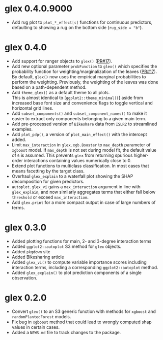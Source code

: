 # glex 0.4.0.9000

* Add rug plot to `plot_*_effect[s]` functions for continuous predictors, defaulting to showing a rug on the bottom side (`rug_side = "b"`).

# glex 0.4.0

* Add support for ranger objects to `glex()` ([PR#17](https://github.com/PlantedML/glex/pull/17)).
* Add new optional parameter `probFunction` to `glex()` which specifies the probability function for weighting/marginalization of the leaves ([PR#17](https://github.com/PlantedML/glex/pull/17)).  
  By default, `glex()` now uses the empirical marginal probabilities to perform the weighting. Previously, the weighting of the leaves was done based on a path-dependent method.
* Add `theme_glex()` as a default theme to all plots.  
  This is almost identical to [`ggplot2::theme_minimal()`] aside from increased base font size
  and convenience flags to toggle vertical and horizontal grid lines.
* Add `subset_components()` and `subset_component_names()` to make it easier to extract only components belonging to a given main term.
* Add pre-processed version of `Bikeshare` data from `ISLR2` to streamlined examples.
* Add `plot_pdp()`, a version of `plot_main_effect()` with the intercept added.
* Limit `max_interaction` in `glex.xgb.Booster` to `max_depth` parameter of `xgboost` model.
  If `max_depth` is not set during model fit, the default value of `6` is assumed.
  This prevents `glex` from returning spurious higher-order interactions containing values numerically close to 0.
* Extend plot functions to multiclass classification. In most cases that means facetting by the target class.
* Overhaul `glex_explain` to a waterfall plot showing the SHAP decomposition for given predictors.
* `autoplot.glex_vi` gains a `max_interaction` argument in line with `glex_explain`, and now similarly aggregates terms that either fall below `threshold` or exceed `max_interaction`.
* Add `glex.print` for a more compact output in case of large numbers of terms.

# glex 0.3.0

* Added plotting functions for main, 2- and 3-degree interaction terms
* Added `ggplot2::autoplot` S3 method for `glex` objects.
* Added `pkgdown` site
* Added Bikesharing article
* Added `glex_vi()` to compute variable importance scores including interaction terms, including a
  corresponding `ggplot2::autoplot` method.
* Added `glex_explain()` to plot prediction components of a single observation.

# glex 0.2.0

* Convert `glex()` to an S3 generic function with methods for `xgboost` and `randomPlantedForest` models.
* Fix bug in `xgboost` method that could lead to wrongly computed shap values in certain cases.
* Added a `NEWS.md` file to track changes to the package.
